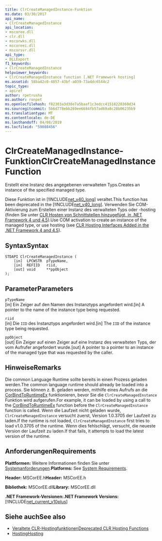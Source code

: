 ```yaml
---
title: ClrCreateManagedInstance-Funktion
ms.date: 03/30/2017
api_name:
- ClrCreateManagedInstance
api_location:
- mscoree.dll
- clr.dll
- mscorwks.dll
- mscoreei.dll
- mscorsvr.dll
api_type:
- DLLExport
f1_keywords:
- ClrCreateManagedInstance
helpviewer_keywords:
- ClrCreateManagedInstance function [.NET Framework hosting]
ms.assetid: 58ba42c0-4857-43bf-a039-73a4dc6544c2
topic_type:
- apiref
author: rpetrusha
ms.author: ronpet
ms.openlocfilehash: f82303a3d38e7a5baaf1c3edcc41518228360d34
ms.sourcegitcommit: 5b6d778ebb269ee6684fb57ad69a8c28b06235b9
ms.translationtype: MT
ms.contentlocale: de-DE
ms.lasthandoff: 04/08/2019
ms.locfileid: "59088456"
---
```

# <a name="clrcreatemanagedinstance-function"></a><span data-ttu-id="44d89-102">ClrCreateManagedInstance-Funktion</span><span class="sxs-lookup"><span data-stu-id="44d89-102">ClrCreateManagedInstance Function</span></span>
<span data-ttu-id="44d89-103">Erstellt eine Instanz des angegebenen verwalteten Typs.</span><span class="sxs-lookup"><span data-stu-id="44d89-103">Creates an instance of the specified managed type.</span></span>  
  
 <span data-ttu-id="44d89-104">Diese Funktion ist in [!INCLUDE[net_v40_long](../../../../includes/net-v40-long-md.md)] veraltet.</span><span class="sxs-lookup"><span data-stu-id="44d89-104">This function has been deprecated in the [!INCLUDE[net_v40_long](../../../../includes/net-v40-long-md.md)].</span></span> <span data-ttu-id="44d89-105">Verwenden Sie COM-Aktivierung zum Erstellen einer Instanz des verwalteten Typs oder -hosting (finden Sie unter [CLR Hosten von Schnittstellen hinzugefügt, in .NET Framework 4 und 4.5](../../../../docs/framework/unmanaged-api/hosting/clr-hosting-interfaces-added-in-the-net-framework-4-and-4-5.md)).</span><span class="sxs-lookup"><span data-stu-id="44d89-105">Use COM activation to create an instance of the managed type, or use hosting (see [CLR Hosting Interfaces Added in the .NET Framework 4 and 4.5](../../../../docs/framework/unmanaged-api/hosting/clr-hosting-interfaces-added-in-the-net-framework-4-and-4-5.md)).</span></span>  
  
## <a name="syntax"></a><span data-ttu-id="44d89-106">Syntax</span><span class="sxs-lookup"><span data-stu-id="44d89-106">Syntax</span></span>  
  
```  
STDAPI ClrCreateManagedInstance (  
    [in]  LPCWSTR  pTypeName,   
    [in]  REFIID   riid,   
    [out] void     **ppObject  
);  
```  
  
## <a name="parameters"></a><span data-ttu-id="44d89-107">Parameter</span><span class="sxs-lookup"><span data-stu-id="44d89-107">Parameters</span></span>  
 `pTypeName`  
 <span data-ttu-id="44d89-108">[in] Ein Zeiger auf den Namen des Instanztyps angefordert wird.</span><span class="sxs-lookup"><span data-stu-id="44d89-108">[in] A pointer to the name of the instance type being requested.</span></span>  
  
 `riid`  
 <span data-ttu-id="44d89-109">[in] Die `IID` des Instanztyps angefordert wird.</span><span class="sxs-lookup"><span data-stu-id="44d89-109">[in] The `IID` of the instance type being requested.</span></span>  
  
 `ppObject`  
 <span data-ttu-id="44d89-110">[out] Ein Zeiger auf einen Zeiger auf eine Instanz des verwalteten Typs, der vom Aufrufer angefordert wurde.</span><span class="sxs-lookup"><span data-stu-id="44d89-110">[out] A pointer to a pointer to an instance of the managed type that was requested by the caller.</span></span>  
  
## <a name="remarks"></a><span data-ttu-id="44d89-111">Hinweise</span><span class="sxs-lookup"><span data-stu-id="44d89-111">Remarks</span></span>  
 <span data-ttu-id="44d89-112">Die common Language Runtime sollte bereits in einen Prozess geladen werden.</span><span class="sxs-lookup"><span data-stu-id="44d89-112">The common language runtime should already be loaded into a process.</span></span> <span data-ttu-id="44d89-113">Sie können z. B. geladen werden, mithilfe eines Aufrufs an die [CorBindToRuntimeEx](../../../../docs/framework/unmanaged-api/hosting/corbindtoruntimeex-function.md) funktionieren, bevor Sie die `ClrCreateManagedInstance` Funktion wird aufgerufen.</span><span class="sxs-lookup"><span data-stu-id="44d89-113">For example, it can be loaded by using a call to the [CorBindToRuntimeEx](../../../../docs/framework/unmanaged-api/hosting/corbindtoruntimeex-function.md) function before the `ClrCreateManagedInstance` function is called.</span></span> <span data-ttu-id="44d89-114">Wenn die Laufzeit nicht geladen wurde, `ClrCreateManagedInstance` versucht zuerst, Version 1.0.3705 der Laufzeit zu laden.</span><span class="sxs-lookup"><span data-stu-id="44d89-114">If the runtime is not loaded, `ClrCreateManagedInstance` first tries to load v1.0.3705 of the runtime.</span></span> <span data-ttu-id="44d89-115">Wenn dies fehlschlägt, versucht, die neueste Version der Laufzeit zu laden.</span><span class="sxs-lookup"><span data-stu-id="44d89-115">If that fails, it attempts to load the latest version of the runtime.</span></span>  
  
## <a name="requirements"></a><span data-ttu-id="44d89-116">Anforderungen</span><span class="sxs-lookup"><span data-stu-id="44d89-116">Requirements</span></span>  
 <span data-ttu-id="44d89-117">**Plattformen:** Weitere Informationen finden Sie unter [Systemanforderungen](../../../../docs/framework/get-started/system-requirements.md).</span><span class="sxs-lookup"><span data-stu-id="44d89-117">**Platforms:** See [System Requirements](../../../../docs/framework/get-started/system-requirements.md).</span></span>  
  
 <span data-ttu-id="44d89-118">**Header:** MSCorEE.h</span><span class="sxs-lookup"><span data-stu-id="44d89-118">**Header:** MSCorEE.h</span></span>  
  
 <span data-ttu-id="44d89-119">**Bibliothek:** MSCorEE.dll</span><span class="sxs-lookup"><span data-stu-id="44d89-119">**Library:** MSCorEE.dll</span></span>  
  
 **<span data-ttu-id="44d89-120">.NET Framework-Versionen:</span><span class="sxs-lookup"><span data-stu-id="44d89-120">.NET Framework Versions:</span></span>** [!INCLUDE[net_current_v10plus](../../../../includes/net-current-v10plus-md.md)]  
  
## <a name="see-also"></a><span data-ttu-id="44d89-121">Siehe auch</span><span class="sxs-lookup"><span data-stu-id="44d89-121">See also</span></span>

- [<span data-ttu-id="44d89-122">Veraltete CLR-Hostingfunktionen</span><span class="sxs-lookup"><span data-stu-id="44d89-122">Deprecated CLR Hosting Functions</span></span>](../../../../docs/framework/unmanaged-api/hosting/deprecated-clr-hosting-functions.md)
- [<span data-ttu-id="44d89-123">Hosting</span><span class="sxs-lookup"><span data-stu-id="44d89-123">Hosting</span></span>](../../../../docs/framework/unmanaged-api/hosting/index.md)
